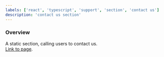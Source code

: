 ```yaml
---
labels: ['react', 'typescript', 'support', 'section', 'contact us']
description: 'contact us section'
---
```


### Overview

A static section, calling users to contact us.  
[Link to page](https://bit.cloud/support-plans).